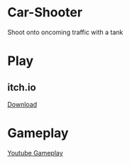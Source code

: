 # Car-Shooter
 Shoot onto oncoming traffic with a tank

# Play
## itch.io
<a href="https://bongoye.itch.io/car-shooter">Download</a>

# Gameplay

<a href="https://youtu.be/Ov2Txgsgppo?si=aAf7US0TBiL7TZ_8">Youtube Gameplay</a>

